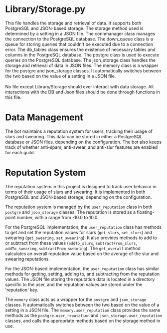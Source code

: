 # Library/Storage.py
This file handles the storage and retrieval of data. It supports both PostgreSQL and JSON-based storage. The storage method used is determined by a setting in a JSON file.  The connmanager class manages the connection to the PostgreSQL database. The down_queue class is a queue for storing queries that couldn't be executed due to a connection error.  The db_tables class ensures the existence of necessary tables and columns in the PostgreSQL database. The postgre class is used to execute queries on the PostgreSQL database.  The json_storage class handles the storage and retrieval of data in JSON files.  The memory class is a wrapper for the postgre and json_storage classes. It automatically switches between the two based on the value of a setting in a JSON file.<br>
<br>No file except Library/Storage should ever interact with data storage. All interactions with the DB and Json files should be done through functions in this file.
# Data Management
The bot maintains a reputation system for users, tracking their usage of slurs and swearing. This data can be stored in either a PostgreSQL database or JSON files, depending on the configuration. The bot also keeps track of whether anti-spam, anti-swear, and anti-slur features are enabled for each guild.
# Reputation System
The reputation system in this project is designed to track user behavior in terms of their usage of slurs and swearing. It is implemented in both PostgreSQL and JSON-based storage, depending on the configuration.

The reputation system is managed by the `user_reputation` class in both `postgre` and `json_storage` classes. The reputation is stored as a floating-point number, with a range from -10.0 to 10.0.

For the PostgreSQL implementation, the `user_reputation` class has methods to get and set the reputation values for slurs (`get_slurs`, `set_slurs`) and swearing (`get_swearing`, `set_swearing`). It also provides methods to add to or subtract from these values (`addTo_slurs`, `subtractFrom_slurs`, `addTo_swearing`, `subtractFrom_swearing`). The `get_overall` method calculates an overall reputation value based on the average of the slur and swearing reputations.

For the JSON-based implementation, the `user_reputation` class has similar methods for getting, setting, adding to, and subtracting from the reputation values. The JSON file storing the reputation data is located in a directory specific to the user, and the reputation values are stored under the 'reputation' key.

The `memory` class acts as a wrapper for the `postgre` and `json_storage` classes. It automatically switches between the two based on the value of a setting in a JSON file. The `memory.user_reputation` class provides the same methods as the `postgre.user_reputation` and `json_storage.user_reputation` classes, and calls the appropriate methods based on the storage method in use.